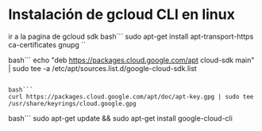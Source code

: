 # Instalación de gcloud CLI en linux
ir a la pagina de gcloud sdk
bash```
sudo apt-get install apt-transport-https ca-certificates gnupg
`` 

bash```
echo "deb https://packages.cloud.google.com/apt cloud-sdk main" | sudo tee -a /etc/apt/sources.list.d/google-cloud-sdk.list
```

bash```
curl https://packages.cloud.google.com/apt/doc/apt-key.gpg | sudo tee /usr/share/keyrings/cloud.google.gpg
```

bash```
sudo apt-get update && sudo apt-get install google-cloud-cli
```


